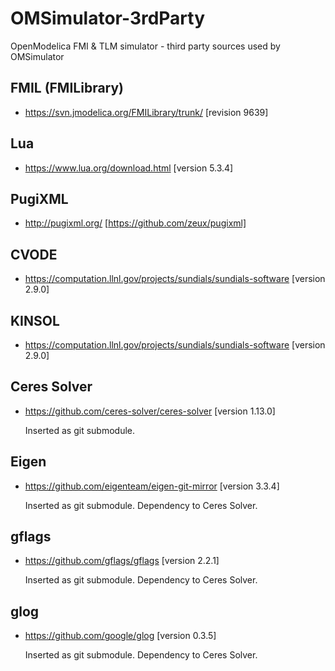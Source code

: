 # OMSimulator-3rdParty

OpenModelica FMI &amp; TLM simulator - third party sources used by OMSimulator

## FMIL (FMILibrary)

- https://svn.jmodelica.org/FMILibrary/trunk/ [revision 9639]

## Lua

- https://www.lua.org/download.html [version 5.3.4]

## PugiXML

- http://pugixml.org/ [https://github.com/zeux/pugixml]

## CVODE

- https://computation.llnl.gov/projects/sundials/sundials-software [version 2.9.0]

## KINSOL

- https://computation.llnl.gov/projects/sundials/sundials-software [version 2.9.0]

## Ceres Solver

- https://github.com/ceres-solver/ceres-solver [version 1.13.0]

  Inserted as git submodule.

## Eigen

- https://github.com/eigenteam/eigen-git-mirror [version 3.3.4]

  Inserted as git submodule. Dependency to Ceres Solver.

## gflags

- https://github.com/gflags/gflags [version 2.2.1]

  Inserted as git submodule. Dependency to Ceres Solver.

## glog

- https://github.com/google/glog [version 0.3.5]

  Inserted as git submodule. Dependency to Ceres Solver.
